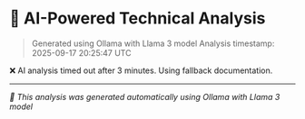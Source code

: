 # 🤖 AI-Powered Technical Analysis
> Generated using Ollama with Llama 3 model
> Analysis timestamp: 2025-09-17 20:25:47 UTC

❌ AI analysis timed out after 3 minutes. Using fallback documentation.

---
*🤖 This analysis was generated automatically using Ollama with Llama 3 model*
